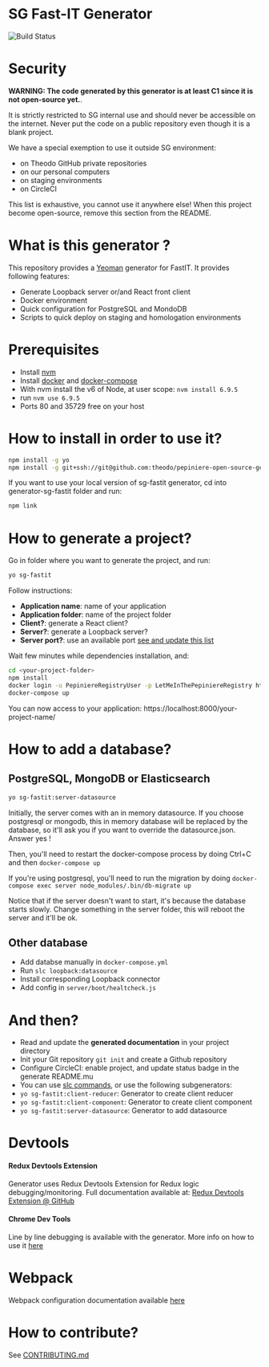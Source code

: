 SG Fast-IT Generator
====================
![Build Status](https://circleci.com/gh/theodo/generator-sg-fastit.svg?style=shield&circle-token=ef4d0ddd693c572cc02fe25bb35d9d75a1a90573)


Security
========

**WARNING: The code generated by this generator is at least C1 since it is not open-source yet.**.

It is strictly restricted to SG internal use and should never be accessible on the internet. Never put the code on a public repository even though it is a blank project.

We have a special exemption to use it outside SG environment:

- on Theodo GitHub private repositories
- on our personal computers
- on staging environments
- on CircleCI

This list is exhaustive, you cannot use it anywhere else!
When this project become open-source, remove this section from the README.

What is this generator ?
========================

This repository provides a [Yeoman](http://yeoman.io/) generator for FastIT.
It provides following features:

 * Generate Loopback server or/and React front client
 * Docker environment
 * Quick configuration for PostgreSQL and MondoDB
 * Scripts to quick deploy on staging and homologation environments

Prerequisites
=============

 * Install [nvm](https://github.com/creationix/nvm)
 * Install [docker](https://docs.docker.com/engine/installation/) and [docker-compose](https://docs.docker.com/compose/install/)
 * With nvm install the v6 of Node, at user scope: `nvm install 6.9.5`
 * run `nvm use 6.9.5`
 * Ports 80 and 35729 free on your host

How to install in order to use it?
==================================

``` bash
npm install -g yo
npm install -g git+ssh://git@github.com:theodo/pepiniere-open-source-generator.git
```

If you want to use your local version of sg-fastit generator, cd into generator-sg-fastit folder and run:
``` bash
npm link
```

How to generate a project?
==================================

Go in folder where you want to generate the project, and run:

``` bash
yo sg-fastit
```

Follow instructions:

 * **Application name**: name of your application
 * **Application folder**: name of the project folder
 * **Client?**: generate a React client?
 * **Server?**: generate a Loopback server?
 * **Server port?**: use an available port [see and update this list](https://github.com/theodo/pepiniere-mothership/blob/prod/doc/general/servers_and_components.md#ports-list-in-use)

Wait few minutes while dependencies installation, and:

``` bash
cd <your-project-folder>
npm install
docker login -u PepiniereRegistryUser -p LetMeInThePepiniereRegistry https://registry.pepinie.re:5000
docker-compose up
```

You can now access to your application: https://localhost:8000/your-project-name/ 

How to add a database?
======================

PostgreSQL, MongoDB or Elasticsearch
------------------------------------

``` bash
yo sg-fastit:server-datasource
```

Initially, the server comes with an in memory datasource. If you choose postgresql or mongodb, this in memory database will be replaced by the database, so it'll ask you if you want to override the datasource.json. Answer yes !

Then, you'll need to restart the docker-compose process by doing Ctrl+C and then `docker-compose up`

If you're using postgresql, you'll need to run the migration by doing `docker-compose exec server node_modules/.bin/db-migrate up`

Notice that if the server doesn't want to start, it's because the database starts slowly. Change something in the server folder, this will reboot the server and it'll be ok.

Other database
--------------

 * Add databse manually in  `docker-compose.yml`
 * Run `slc loopback:datasource`
 * Install corresponding Loopback connector
 * Add config in `server/boot/healtcheck.js`

And then?
=========

 * Read and update the **generated documentation** in your project directory
 * Init your Git repository `git init` and create a Github repository
 * Configure CircleCI: enable project, and update status badge in the generate README.mu
 * You can use [slc commands](https://docs.strongloop.com/display/public/LB/Command-line+reference), or use the following subgenerators:
  * `yo sg-fastit:client-reducer`: Generator to create client reducer
  * `yo sg-fastit:client-component`: Generator to create client component
  * `yo sg-fastit:server-datasource`: Generator to add datasource

Devtools
========================

#### Redux Devtools Extension
Generator uses Redux Devtools Extension for Redux logic debugging/monitoring.
Full documentation available at: [Redux Devtools Extension @ GitHub](https://github.com/zalmoxisus/redux-devtools-extension)

#### Chrome Dev Tools
Line by line debugging is available with the generator. More info on how to use it [here](https://blog.hospodarets.com/nodejs-debugging-in-chrome-devtools)

Webpack
=======

Webpack configuration documentation available [here](documentation/webpack.md)

How to contribute?
==================

See [CONTRIBUTING.md](CONTRIBUTING.md)
